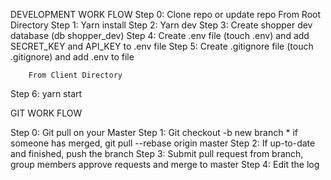 DEVELOPMENT WORK FLOW
Step 0: Clone repo or update repo
        From Root Directory
Step 1: Yarn install
Step 2: Yarn dev
Step 3: Create shopper dev database (db shopper_dev)
Step 4: Create .env file (touch .env) and add SECRET_KEY and API_KEY to .env file
Step 5: Create .gitignore file (touch .gitignore) and add .env to file
        
        From Client Directory
Step 6: yarn start





GIT WORK FLOW

Step 0: Git pull on your Master
Step 1: Git checkout -b new branch
        * if someone has merged, git pull --rebase origin master
Step 2: If up-to-date and finished, push the branch
Step 3: Submit pull request from branch, group members approve requests and merge to master
Step 4: Edit the log
